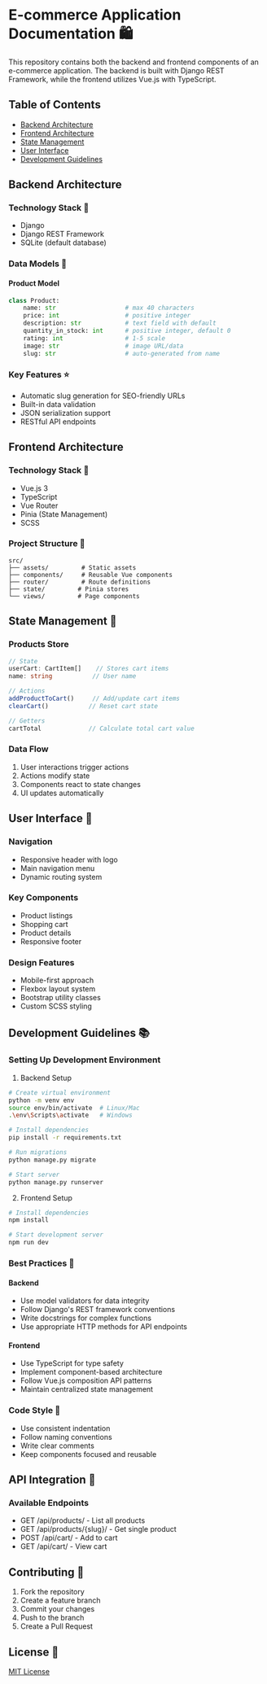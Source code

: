 # E-commerce Application Documentation 🛍️

This repository contains both the backend and frontend components of an e-commerce application. The backend is built with Django REST Framework, while the frontend utilizes Vue.js with TypeScript.

## Table of Contents
- [Backend Architecture](#backend-architecture)
- [Frontend Architecture](#frontend-architecture)
- [State Management](#state-management)
- [User Interface](#user-interface)
- [Development Guidelines](#development-guidelines)

## Backend Architecture

### Technology Stack 🔧
- Django
- Django REST Framework
- SQLite (default database)

### Data Models 📝

#### Product Model
```python
class Product:
    name: str                   # max 40 characters
    price: int                  # positive integer
    description: str            # text field with default
    quantity_in_stock: int      # positive integer, default 0
    rating: int                 # 1-5 scale
    image: str                  # image URL/data
    slug: str                   # auto-generated from name
```

### Key Features ⭐
- Automatic slug generation for SEO-friendly URLs
- Built-in data validation
- JSON serialization support
- RESTful API endpoints

## Frontend Architecture

### Technology Stack 🔧
- Vue.js 3
- TypeScript
- Vue Router
- Pinia (State Management)
- SCSS

### Project Structure 📁
```
src/
├── assets/         # Static assets
├── components/     # Reusable Vue components
├── router/         # Route definitions
├── state/         # Pinia stores
└── views/         # Page components
```

## State Management 🔄

### Products Store
```typescript
// State
userCart: CartItem[]    // Stores cart items
name: string           // User name

// Actions
addProductToCart()     // Add/update cart items
clearCart()           // Reset cart state

// Getters
cartTotal             // Calculate total cart value
```

### Data Flow
1. User interactions trigger actions
2. Actions modify state
3. Components react to state changes
4. UI updates automatically

## User Interface 🎨

### Navigation
- Responsive header with logo
- Main navigation menu
- Dynamic routing system

### Key Components
- Product listings
- Shopping cart
- Product details
- Responsive footer

### Design Features
- Mobile-first approach
- Flexbox layout system
- Bootstrap utility classes
- Custom SCSS styling

## Development Guidelines 📚

### Setting Up Development Environment

1. Backend Setup
```bash
# Create virtual environment
python -m venv env
source env/bin/activate  # Linux/Mac
.\env\Scripts\activate   # Windows

# Install dependencies
pip install -r requirements.txt

# Run migrations
python manage.py migrate

# Start server
python manage.py runserver
```

2. Frontend Setup
```bash
# Install dependencies
npm install

# Start development server
npm run dev
```

### Best Practices 🎯

#### Backend
- Use model validators for data integrity
- Follow Django's REST framework conventions
- Write docstrings for complex functions
- Use appropriate HTTP methods for API endpoints

#### Frontend
- Use TypeScript for type safety
- Implement component-based architecture
- Follow Vue.js composition API patterns
- Maintain centralized state management

### Code Style 📝
- Use consistent indentation
- Follow naming conventions
- Write clear comments
- Keep components focused and reusable

## API Integration 🔌

### Available Endpoints
- GET /api/products/ - List all products
- GET /api/products/{slug}/ - Get single product
- POST /api/cart/ - Add to cart
- GET /api/cart/ - View cart

## Contributing 🤝
1. Fork the repository
2. Create a feature branch
3. Commit your changes
4. Push to the branch
5. Create a Pull Request

## License 📄
[MIT License](LICENSE)
